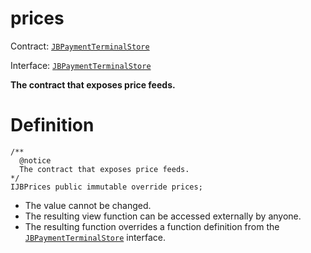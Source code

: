 # prices

Contract: [`JBPaymentTerminalStore`](/api/contracts/jbpaymentterminalstore/README.md)​‌

Interface: [`JBPaymentTerminalStore`](/api/interfaces/ijbpaymentterminalstore.md)

**The contract that exposes price feeds.**

# Definition

```
/** 
  @notice 
  The contract that exposes price feeds.
*/
IJBPrices public immutable override prices;
```

* The value cannot be changed.
* The resulting view function can be accessed externally by anyone.
* The resulting function overrides a function definition from the [`JBPaymentTerminalStore`](/api/interfaces/ijbpaymentterminalstore.md) interface.
